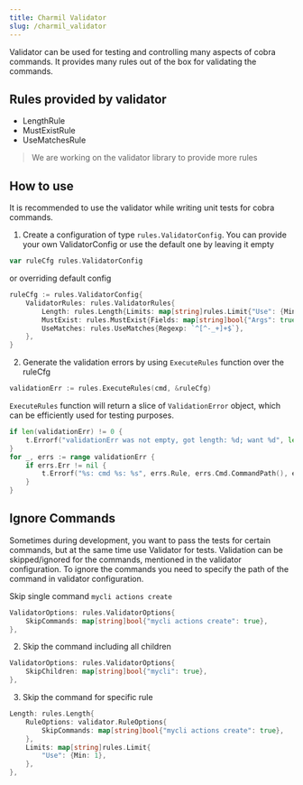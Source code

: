 ```yaml
---
title: Charmil Validator
slug: /charmil_validator
---
```


Validator can be used for testing and controlling many aspects of cobra commands. It provides many rules out of the box for validating the commands.

## Rules provided by validator
- LengthRule
- MustExistRule
- UseMatchesRule
> We are working on the validator library to provide more rules

## How to use
It is recommended to use the validator while writing unit tests for cobra commands.

1. Create a configuration of type `rules.ValidatorConfig`. You can provide your own ValidatorConfig or use the default one by leaving it empty
```go
var ruleCfg rules.ValidatorConfig
```
or overriding default config
```go
ruleCfg := rules.ValidatorConfig{
	ValidatorRules: rules.ValidatorRules{
		Length: rules.Length{Limits: map[string]rules.Limit{"Use": {Min: 1}}},
		MustExist: rules.MustExist{Fields: map[string]bool{"Args": true}},
		UseMatches: rules.UseMatches{Regexp: `^[^-_+]+$`},
	},
}
```
2. Generate the validation errors by using `ExecuteRules` function over the ruleCfg
```go
validationErr := rules.ExecuteRules(cmd, &ruleCfg)
```
`ExecuteRules` function will return a slice of `ValidationError` object, which can be efficiently used for testing purposes.
```go
if len(validationErr) != 0 {
	t.Errorf("validationErr was not empty, got length: %d; want %d", len(validationErr), 0)
}
for _, errs := range validationErr {
	if errs.Err != nil {
		t.Errorf("%s: cmd %s: %s", errs.Rule, errs.Cmd.CommandPath(), errs.Name)
	}
}
```

## Ignore Commands
Sometimes during development, you want to pass the tests for certain commands, but at the same time use Validator for tests. Validation can be skipped/ignored for the commands, mentioned in the validator configuration.
To ignore the commands you need to specify the path of the command in validator configuration.

 Skip single command `mycli actions create`
```go
ValidatorOptions: rules.ValidatorOptions{
	SkipCommands: map[string]bool{"mycli actions create": true},
},
```

2. Skip the command including all children
```go
ValidatorOptions: rules.ValidatorOptions{
	SkipChildren: map[string]bool{"mycli": true},
},
```

3. Skip the command for specific rule
```go
Length: rules.Length{
	RuleOptions: validator.RuleOptions{
		SkipCommands: map[string]bool{"mycli actions create": true},
	},
	Limits: map[string]rules.Limit{
		"Use": {Min: 1},
	},
},
